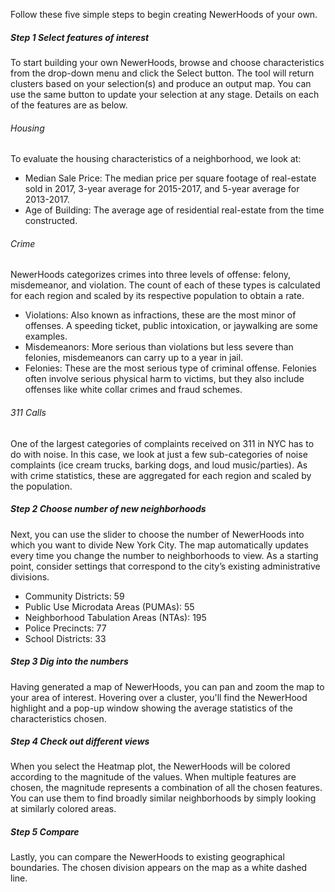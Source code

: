 Follow these five simple steps to begin creating NewerHoods of your own.

##### Step 1 Select features of interest
To start building your own NewerHoods, browse and choose characteristics from the drop-down menu and click the Select button. The tool will return clusters based on your selection(s) and produce an output map. You can use the same button to update your selection at any stage. Details on each of the features are as below.

###### Housing
To evaluate the housing characteristics of a neighborhood, we look at:

- Median Sale Price: The median price per square footage of real-estate sold in 2017, 3-year average for 2015-2017, and 5-year average for 2013-2017.
- Age of Building: The average age of residential real-estate from the time constructed.

###### Crime
NewerHoods categorizes crimes into three levels of offense: felony, misdemeanor, and violation. The count of each of these types is calculated for each region and scaled by its respective population to obtain a rate.

- Violations: Also known as infractions, these are the most minor of offenses. A speeding ticket, public intoxication, or jaywalking are some examples.
- Misdemeanors: More serious than violations but less severe than felonies, misdemeanors can carry up to a year in jail.
- Felonies: These are the most serious type of criminal offense. Felonies often involve serious physical harm to victims, but they also include offenses like white collar crimes and fraud schemes.


###### 311 Calls
One of the largest categories of complaints received on 311 in NYC has to do with noise. In this case, we look at just a few sub-categories of noise complaints (ice cream trucks, barking dogs, and loud music/parties). As with crime statistics, these are aggregated for each region and scaled by the population.

##### Step 2 Choose number of new neighborhoods
Next, you can use the slider to choose the number of NewerHoods into which you want to divide New York City. The map automatically updates every time you change the number to neighborhoods to view. As a starting point, consider  settings that correspond to the city’s existing administrative divisions.

- Community Districts: 59
- Public Use Microdata Areas (PUMAs): 55
- Neighborhood Tabulation Areas (NTAs): 195
- Police Precincts: 77
- School Districts: 33

##### Step 3 Dig into the numbers
Having generated a map of NewerHoods, you can pan and zoom the map to your area of interest. Hovering over a cluster, you'll find the NewerHood highlight and a pop-up window showing the average statistics of the characteristics chosen.

##### Step 4 Check out different views
When you select  the Heatmap plot, the NewerHoods will be colored according to the magnitude of the values. When multiple features are chosen, the magnitude represents a combination of all the chosen features. You can use them to find broadly similar neighborhoods by simply looking at similarly colored areas.

##### Step 5 Compare
Lastly, you can compare the NewerHoods to existing geographical boundaries. The chosen division appears on the map as a white dashed line.

